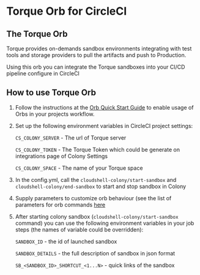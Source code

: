 # Torque Orb for CircleCI

## The Torque Orb

Torque provides on-demands sandbox environments integrating with test tools and storage providers to pull
the artifacts and push to Production.

Using this orb you can integrate the Torque sandboxes into your CI/CD pipeline configure in CircleCI

## How to use Torque Orb

1. Follow the instructions at the [Orb Quick Start Guide](https://circleci.com/orbs/registry/orb/quali/cloudshell-colony#quick-start) to enable usage of Orbs in your projects workflow.
2. Set up the following environment variables in CircleCI project settings:

    `CS_COLONY_SERVER` - The url of Torque server
    
    `CS_COLONY_TOKEN` - The Torque Token which could be generate on integrations page of Colony Settings

    `CS_COLONY_SPACE` - The name of your Torque space
 
3. In the config.yml, call the `cloudshell-colony/start-sandbox` and `cloudshell-colony/end-sandbox` to start and stop 
sandbox in Colony
4. Supply parameters to customize orb behaviour (see the list of parameters for orb commands [here](https://circleci.com/orbs/registry/orb/quali/cloudshell-colony#commands) 
5. After starting colony sandbox (`cloudshell-colony/start-sandbox` command) you can use the following environment
variables in your job steps (the names of variable could be overridden):

    `SANDBOX_ID` - the id of launched sandbox
    
    `SANDBOX_DETAILS` - the full description of sandbox in json format
    
    `SB_<SANDBOX_ID>_SHORTCUT_<1...N>` - quick links of the sandbox
